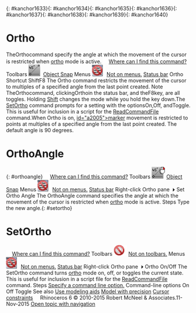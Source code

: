 ---
---

{: #kanchor1633}{: #kanchor1634}{: #kanchor1635}{: #kanchor1636}{: #kanchor1637}{: #kanchor1638}{: #kanchor1639}{: #kanchor1640}
# Ortho
TheOrthocommand specify the angle at which the movement of the cursor is restricted when [ortho](#) mode is active.
 [![images/transparent.gif](images/transparent.gif)Where can I find this command?](javascript:void(0);) Toolbars
![images/ortho.png](images/ortho.png) [Object Snap](object-snap-toolbar.html) 
Menus
![images/-no-menu-item.png](images/-no-menu-item.png) [Not on menus.](menuwhattodo.html) 
 [Status bar](rhino-window.html#appwindow-statusbar) 
Ortho
Shortcut
ShiftF8
The Ortho command restricts the movement of the cursor to multiples of a specified angle from the last point created.
Note
TheOrthocommand, clickingOrthoin the status bar, and theF8key, are all toggles. Holding [Shift](shift-key.html) changes the mode while you hold the key down.The [SetOrtho](#setortho) command prompts for a setting with the optionsOn,Off, andToggle. This is useful for inclusion in a script for the [ReadCommandFile](rhinoscripting.html#readcommandfile) command.When Ortho is on, [id="a2005">marker]() movement is restricted to points at multiples of a specified angle from the last point created. The default angle is 90 degrees.
# OrthoAngle
{: #orthoangle}
 [![images/transparent.gif](images/transparent.gif)Where can I find this command?](javascript:void(0);) Toolbars
![images/orthoangle.png](images/orthoangle.png) [Object Snap](object-snap-toolbar.html) 
Menus
![images/-no-menu-item.png](images/-no-menu-item.png) [Not on menus.](menuwhattodo.html) 
 [Status bar](rhino-window.html#appwindow-statusbar) 
Right-click Ortho pane![images/menuarrow.gif](images/menuarrow.gif)
Set Ortho Angle
The OrthoAngle command specifies the angle at which the movement of the cursor is restricted when [ortho](#) mode is active.
Steps
Type the new angle.{: #setortho}
# SetOrtho
 [![images/transparent.gif](images/transparent.gif)Where can I find this command?](javascript:void(0);) Toolbars
![images/-no-toolbar-button.png](images/-no-toolbar-button.png) [Not on toolbars.](toolbarwhattodo.html) 
Menus
![images/-no-menu-item.png](images/-no-menu-item.png) [Not on menus.](menuwhattodo.html) 
 [Status bar](rhino-window.html#statusbarpanes) 
Right-click Ortho pane![images/menuarrow.gif](images/menuarrow.gif)
Ortho On/Off
The SetOrtho command turns [ortho](#) mode on, off, or toggles the current state.
This is useful for inclusion in a script file for the [ReadCommandFile](rhinoscripting.html#readcommandfile) command.
Steps
 [Specify a command line option.](specifycommandlineoption.html) Command-line options
On
Off
Toggle
See also
 [Use modeling aids](sak-modelingaids.html) 
 [Model with precision](sak-precisionmodeling.html) 
 [Cursor constraints](cursor-constraints.html) 
&#160;
&#160;
Rhinoceros 6 © 2010-2015 Robert McNeel &amp; Associates.11-Nov-2015
 [Open topic with navigation](ortho.html) 


